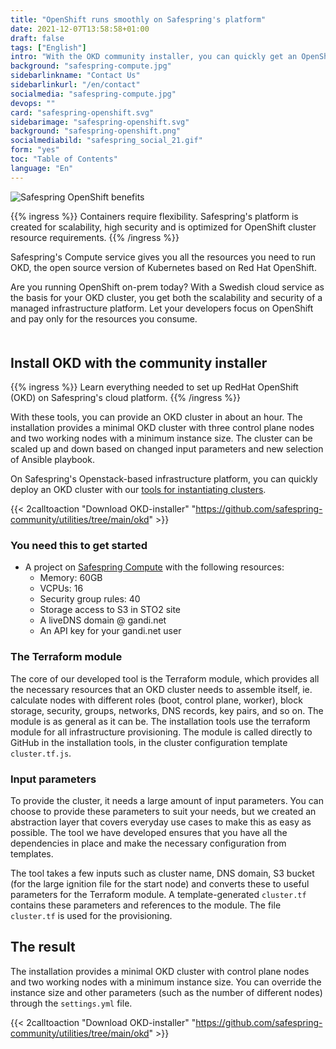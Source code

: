 ```yaml
---
title: "OpenShift runs smoothly on Safespring's platform"
date: 2021-12-07T13:58:58+01:00
draft: false
tags: ["English"]
intro: "With the OKD community installer, you can quickly get an OpenShift cluster up-and-running."
background: "safespring-compute.jpg"
sidebarlinkname: "Contact Us"
sidebarlinkurl: "/en/contact"
socialmedia: "safespring-compute.jpg"
devops: ""
card: "safespring-openshift.svg"
sidebarimage: "safespring-openshift.svg"
background: "safespring-openshift.png"
socialmediabild: "safespring_social_21.gif"
form: "yes"
toc: "Table of Contents"
language: "En"
---
```


![Safespring OpenShift benefits](/img/safespring_key-points-openshift-3.svg)

{{% ingress %}}
Containers require flexibility. Safespring's platform is created for scalability, high security and is optimized for OpenShift cluster resource requirements.
{{% /ingress %}}

Safespring's Compute service gives you all the resources you need to run OKD, the open source version of Kubernetes based on Red Hat OpenShift.

Are you running OpenShift on-prem today? With a Swedish cloud service as the basis for your OKD cluster, you get both the scalability and security of a managed infrastructure platform. Let your developers focus on OpenShift and pay only for the resources you consume.

<div style="margin-bottom:50px;"></div>

<script data-theme="solarized-dark" id="asciicast-J98pWS97p1zAHM8L1VFmB7Bre" src="https://asciinema.org/a/J98pWS97p1zAHM8L1VFmB7Bre.js" data-autoplay="true" data-loop="true" data-speed="2" async></script>

## Install OKD with the community installer

{{% ingress %}}
Learn everything needed to set up RedHat OpenShift (OKD) on Safespring's cloud platform.
{{% /ingress %}}

With these tools, you can provide an OKD cluster in about an hour. The installation provides a minimal OKD cluster with three control plane nodes and two working nodes with a minimum instance size. The cluster can be scaled up and down based on changed input parameters and new selection of Ansible playbook.

On Safespring's Openstack-based infrastructure platform, you can quickly deploy an OKD cluster with our [tools for instantiating clusters][1].

{{< 2calltoaction "Download OKD-installer" "https://github.com/safespring-community/utilities/tree/main/okd" >}}


### You need this to get started

- A project on [Safespring Compute](/en/services/compute/) with the following resources:
    - Memory: 60GB
    - VCPUs: 16
    - Security group rules: 40
    - Storage access to S3 in STO2 site
    - A liveDNS domain @ gandi.net
    - An API key for your gandi.net user

### The Terraform module
The core of our developed tool is the Terraform module, which provides all the necessary resources that an OKD cluster needs to assemble itself, ie. calculate nodes with different roles (boot, control plane, worker), block storage, security, groups, networks, DNS records, key pairs, and so on. The module is as general as it can be. The installation tools use the terraform module for all infrastructure provisioning. The module is called directly to GitHub in the installation tools, in the cluster configuration template `cluster.tf.js`.

### Input parameters
To provide the cluster, it needs a large amount of input parameters. You can choose to provide these parameters to suit your needs, but we created an abstraction layer that covers everyday use cases to make this as easy as possible. The tool we have developed ensures that you have all the dependencies in place and make the necessary configuration from templates.

The tool takes a few inputs such as cluster name, DNS domain, S3 bucket (for the large ignition file for the start node) and converts these to useful parameters for the Terraform module. A template-generated `cluster.tf` contains these parameters and references to the module. The file `cluster.tf` is used for the provisioning.

## The result
The installation provides a minimal OKD cluster with control plane nodes and two working nodes with a minimum instance size. You can override the instance size and other parameters (such as the number of different nodes) through the `settings.yml` file.

{{< 2calltoaction "Download OKD-installer" "https://github.com/safespring-community/utilities/tree/main/okd" >}}

[1]:https://github.com/safespring-community/utilities/tree/main/okd
